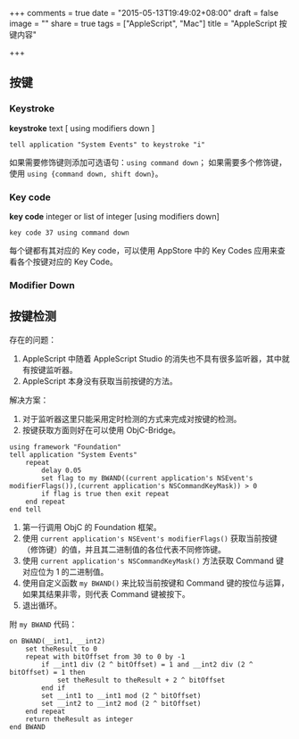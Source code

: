 +++
comments = true
date = "2015-05-13T19:49:02+08:00"
draft = false
image = ""
share = true
tags = ["AppleScript", "Mac"]
title = "AppleScript 按键内容"

+++



## 按键
### Keystroke

**keystroke** text [ using modifiers down ]

```applescript
tell application "System Events" to keystroke "i"
```

如果需要修饰键则添加可选语句：`using command down`；
如果需要多个修饰键，使用 `using {command down, shift down}`。

### Key code
**key code** integer or list of integer [using modifiers down]

```applescript
key code 37 using command down
```

每个键都有其对应的 Key code，可以使用 AppStore 中的 Key Codes 应用来查看各个按键对应的 Key Code。

### Modifier Down

## 按键检测
存在的问题：

1. AppleScript 中随着 AppleScript Studio 的消失也不具有很多监听器，其中就有按键监听器。
2. AppleScript 本身没有获取当前按键的方法。

解决方案：

1. 对于监听器这里只能采用定时检测的方式来完成对按键的检测。
2. 按键获取方面则好在可以使用 ObjC-Bridge。

```applescript
using framework "Foundation"
tell application "System Events"
    repeat
        delay 0.05
        set flag to my BWAND((current application's NSEvent's modifierFlags()),(current application's NSCommandKeyMask)) > 0
        if flag is true then exit repeat
    end repeat
end tell
```

1. 第一行调用 ObjC 的 Foundation 框架。
2. 使用 `current application's NSEvent's modifierFlags()` 获取当前按键（修饰键）的值，并且其二进制值的各位代表不同修饰键。
3. 使用 `current application's NSCommandKeyMask()` 方法获取 Command 键对应位为 1 的二进制值。
4. 使用自定义函数 `my BWAND()` 来比较当前按键和 Command 键的按位与运算，如果其结果非零，则代表 Command 键被按下。
5. 退出循环。

附 `my BWAND` 代码：

```applescript
on BWAND(__int1, __int2)
	set theResult to 0
	repeat with bitOffset from 30 to 0 by -1
		if __int1 div (2 ^ bitOffset) = 1 and __int2 div (2 ^ bitOffset) = 1 then
			set theResult to theResult + 2 ^ bitOffset
		end if
		set __int1 to __int1 mod (2 ^ bitOffset)
		set __int2 to __int2 mod (2 ^ bitOffset)
	end repeat
	return theResult as integer
end BWAND
```


